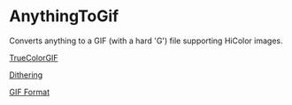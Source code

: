 # AnythingToGif

Converts anything to a GIF (with a hard 'G') file supporting HiColor images.

[TrueColorGIF](https://github.com/donatj/tcgif)

[Dithering](https://tannerhelland.com/2012/12/28/dithering-eleven-algorithms-source-code.html)

[GIF Format](https://giflib.sourceforge.net/whatsinagif/)